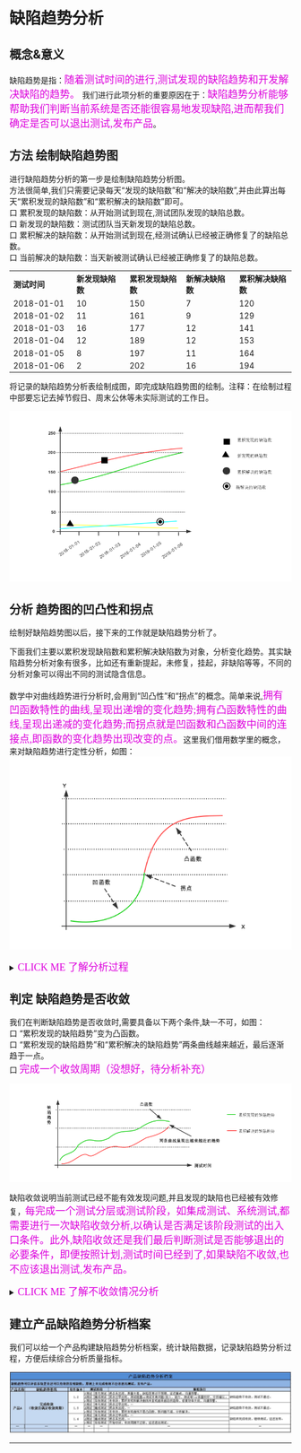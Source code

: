 # 缺陷趋势分析
## 概念&意义
缺陷趋势是指：<font color="#dd00dd" size="4" face="楷体">随着测试时间的进行,测试发现的缺陷趋势和开发解决缺陷的趋势。</font>
我们进行此项分析的重要原因在于：<font color="#dd00dd" size="4" face="楷体">缺陷趋势分析能够帮助我们判断当前系统是否还能很容易地发现缺陷,进而帮我们确定是否可以退出测试,发布产品</font>。

## 方法 绘制缺陷趋势图
进行缺陷趋势分析的第一步是绘制缺陷趋势分析图。</br>
方法很简单,我们只需要记录每天“发现的缺陷数”和“解决的缺陷数”,并由此算出每天“累积发现的缺陷数”和“累积解决的缺陷数”即可。</br>
口  累积发现的缺陷数：从开始测试到现在,测试团队发现的缺陷总数。</br>
口  新发现的缺陷数：测试团队当天新发现的缺陷总数。</br>
口  累积解决的缺陷数：从开始测试到现在,经测试确认已经被正确修复了的缺陷总数。</br>
口  当前解决的缺陷数：当天新被测试确认已经被正确修复了的缺陷总数。</br>
<table>
	<tr>
		<th width="200px" align="left">测试时间</th>
		<th width="200px" align="left">新发现缺陷数</th>
		<th width="200px" align="left">累积发现缺陷数</th>
		<th width="200px" align="left">新解决缺陷数</th>
		<th width="200px" align="left">累积解决缺陷数</th>
	</tr>
	<tr>
		<td>2018-01-01</td>
		<td>10</td>
		<td>150</td>
		<td>7</td>
		<td>120</td>
	</tr>
	<tr>
		<td>2018-01-02</td>
		<td>11</td>
		<td>161</td>
		<td>9</td>
		<td>129</td>
	</tr>
	<tr>
		<td>2018-01-03</td>
		<td>16</td>
		<td>177</td>
		<td>12</td>
		<td>141</td>
	</tr>
	<tr>
		<td>2018-01-04</td>
		<td>12</td>
		<td>189</td>
		<td>12</td>
		<td>153</td>
	</tr>
	<tr>
		<td>2018-01-05</td>
		<td>8</td>
		<td>197</td>
		<td>11</td>
		<td>164</td>
	</tr>
		<tr>
		<td>2018-01-06</td>
		<td>2</td>
		<td>202</td>
		<td>16</td>
		<td>194</td>
	</tr>
</table>

将记录的缺陷趋势分析表绘制成图，即完成缺陷趋势图的绘制。注释：在绘制过程中部要忘记去掉节假日、周末公休等未实际测试的工作日。

![](resFiles/r2/缺陷趋势分析图.jpg)


## 分析 趋势图的凹凸性和拐点

绘制好缺陷趋势图以后，接下来的工作就是缺陷趋势分析了。

下面我们主要以累积发现缺陷数和累积解决缺陷数为对象，分析变化趋势。其实缺陷趋势分析对象有很多，比如还有重新提起，未修复，挂起，非缺陷等等，不同的分析对象可以得出不同的测试隐含信息。

数学中对曲线趋势进行分析时,会用到“凹凸性”和“拐点”的概念。简单来说,<font color="#dd00dd" size="4" face="方正舒体">拥有凹函数特性的曲线,呈现出递增的变化趋势;拥有凸函数特性的曲线,呈现出递减的变化趋势;而拐点就是凹函数和凸函数中间的连接点,即函数的变化趋势出现改变的点。</font>这里我们借用数学里的概念，来对缺陷趋势进行定性分析，如图：
![](resFiles/r2/凹凸性和拐点.jpg)

<details>
<summary><font color="#dd00dd" size="4" face="楷体"> CLICK ME 了解分析过程</font></summary>

#### 理想的变化趋势分析

以“累积发现缺陷趋势”为例，在理想情况下，我们希望“累积发现缺陷趋势”曲线随着测试时间，在不同的测试阶段，呈现如图所示的变化趋势。

![](resFiles/r2/理想的变化趋势.jpg)

口  在一个新的测试阶段开始的时候，希望“累积发现缺陷的趋势”为凹函数,如图①，这说明测试人员每天发现的缺陷呈现越来越多的趋势，当前的测试策略（测试投入、测试方法）能够有效的发现产品的缺陷，且还可能发现大量的缺陷。

口  在测试策略不变的情况下，测试一段时间后，出现拐点。说明当前测试方法已不能有效的发现系统中的缺陷，测试一段时间后，当前测试可以按照计划结束，进入下一阶段的测试。这里强调一下测试策略不变的重要性。例如，测试投入减少，也会导致“拐点”的出现，有时根据经验判断“拐点”过早的出现了，我们可以调整测试策略，来达到测试目标，而不是准备结束测试进入下一阶段的测试。

口  完成阶段测试内容和测试目标以后，开始进入下一阶段的测试。由于不同的阶段测试策略不同，对于测试策略进行更新后，“累积发现缺陷趋势”又变为凹函数，出现拐点2 如图②

#### 过早出现拐点的趋势分析

以“累积发现缺陷趋势”为例，很多时候我们会发现，拐点比预期出现的要早，如图，以虚线表示理想，以实线表示产品实际测试情况。</br>
在测试阶段1里，拐点1的出现意味着，在进入阶段2之前很长的一段时间里，已经无法有效的发现产品的缺陷了，出现这种情况，可能的原因有：</br>
口  测试团队投入发生了变化，比如人员减少或者人员置换能力虚弱，并且直接影响到了当前阶段的测试。</br>
口  测试发生了阻塞，如产品质量差，存在会阻塞测试的严重缺陷，如测试环境出现问题，测试用例执行阻塞，无法有效的开展测试活动。</br>
口  测试策略不当，当前的测试方法已经无法再有效的发现缺陷。</br>

显然,无论是上述哪种情况,只要我们“对症下药”,有针对性地更新测试策略,都能有效地解决上述的问题。</br>
例如,第一种情况我们可以想办法调整测试的人力投入,使其更为合理;第二种情况我们只需要确定并清除造成阻塞的原因即可。判断问题是否被有效解决的方法也比较简单:分析“累积发现的缺陷趋势”曲线是否从凸函数变为凹函数的拐点,
如图是否出现“拐点2”所示(以“虚线”表示“理想的情况,实线表示实际项目中的情况)。

![](resFiles/r2/分析拐点.jpg)

#### 拐点未出现的趋势分析

以“累积发现缺陷趋势”为例，理想的拐点一直未出现，如图所示，以“虚线”表示理想的情况，“实线”表示产品实际测试情况。

![](resFiles/r2/拐点未出现.jpg)

拐点未出现，说明测试执行依然可以发现产品的大量缺陷。出现这种情况，可能的原因：</br>
口  测试执行未按照测试策略进行测试，可能使用了更多、更复杂的方法来发现产品的缺陷。</br>
口  版本质量太差，缺陷密度高于预期。</br>

分析第一种情况，可能这个团队的测试人员水平比较不错，如掌握的测试方法比较多，对产品业务掌握也比较好，测试人员比较有激情，测试人员抛开测试策略，更加主动的去发现系统更多的问题，测试效率也比较高，版本质量也相对比较好，虽然发现了很多问题，但没有出现测试阻塞。

但是测试架构师和测试经理需要仔细核对测试计划，确认测试人员在保证了测试计划的前提下才进行了发挥测试。这可能会比较尴尬，但<font color="#dd00dd" size="4" face="楷体">我们的核心理念是：通过测试策略来进行刚刚好的测试</font>，例如我们制定的产品质量目标是演示版本，而现在测试人员进行发挥测试，如果在这之前还未完成计划内的测试任务，只是为了发现产品的更多缺陷，就远离了我们的测试目标。如果确认发现是测试计划存在偏差，需要在下个测试版本中及时进行补充，并和测试人员做好沟通。

分析第二个种情况，如果是版本质量太差可以考虑从如下几个方面更新后续测试策略：</br>
口  增加相关内容的测试用例执行次数。</br>
口  增强相关内容的回归测试。</br>
口  对发现的缺陷进行逆向分析，增加探索式测试。</br>
注：版本质量太差通常进行测试打回出来，对应打回次数过多的版本，上述方法依然可行。</br>

</details>

## 判定 缺陷趋势是否收敛


我们在判断缺陷趋势是否收敛时,需要具备以下两个条件,缺一不可，如图：</br>
口  “累积发现的缺陷趋势”变为凸函数。</br>
口  “累积发现的缺陷趋势”和“累积解决的缺陷趋势”两条曲线越来越近，最后逐渐趋于一点。</br>
口  <font color="#dd00dd" size="4" face="楷体">完成一个收敛周期（没想好，待分析补充）</font></br>

![](resFiles/r2/判断缺陷趋势是否收敛.jpg)

缺陷收敛说明当前测试已经不能有效发现问题,并且发现的缺陷也已经被有效修复，<font color="#dd00dd" size="4" face="楷体">每完成一个测试分层或测试阶段，如集成测试、系统测试,都需要进行一次缺陷收敛分析,以确认是否满足该阶段测试的出入口条件。此外,缺陷收敛还是我们最后判断测试是否能够退出的必要条件，即便按照计划,测试时间已经到了,如果缺陷不收敛,也不应该退出测试,发布产品。</font>

<details>
<summary><font color="#dd00dd" size="4" face="楷体"> CLICK ME 了解不收敛情况分析</font></summary>

#### 两条缺陷未出现越来越靠近的趋势

![](resFiles/r2/非缺陷收敛1.jpg)

这时虽然累积发现的缺陷趋势为凸函数，但两条曲线未出现越来越近的趋势，最主要的问题在于开发还有较多的缺陷需要修复,测试还有较多的缺陷需要验证。
我们不应该忽视缺陷修复带来的代码改动或引入的新问题。缺陷验证、回归测试和基于缺陷的探索式测试都可能再发现一些新的缺陷,甚至迎来新一轮的“缺陷小高峰”,“累积发现的缺陷趋势”出现新的“拐点”。<font color="#dd00dd" size="4" face="楷体">因此我们可以认为有限、可控的代码改动是缺陷收敛的必要条件。当我们发现缺陷不收敛时,做好代码改动方面的控制,是一个很好的思路。</font></br>
口  严格控制代码改动,非必要不改动。</br>
口  做好代码的静态检查。</br>
口  做好和修改相关的功能自测,避免因为缺陷修改而引入新的问题。</br>

#### 累积发现的缺陷趋势不是凸函数
![](resFiles/r2/非缺陷收敛2.jpg)

这时虽然两条曲线出现越来越近的趋势，但累积发现缺陷趋势为凹函数，这主要的问题是测试人员还能大量发现产品的缺陷，而开发修改缺陷的速度还是蛮快的。


</details>

## 建立产品缺陷趋势分析档案

我们可以给一个产品构建缺陷趋势分析档案，统计缺陷数据，记录缺陷趋势分析过程，方便后续综合分析质量指标。

![](resFiles/r3/产品缺陷趋势分析档案.jpg)

* * *
